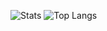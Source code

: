 ![Stats](https://github-readme-stats.vercel.app/api?username=sultan-kanaan&show_icons=true&theme=dark)
![Top Langs](https://github-readme-stats.vercel.app/api/top-langs/?username=sultan-kanaan&theme=dark)

<!--
**sultan-kanaan** is a ✨ _special_ ✨ repository because its `README.md` (this file) appears on your GitHub profile.
